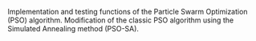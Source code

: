 Implementation and testing functions of the Particle Swarm Optimization (PSO) algorithm.
Modification of the classic PSO algorithm using the Simulated Annealing method (PSO-SA).
